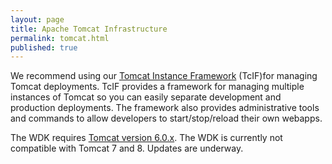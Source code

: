 ```yaml
---
layout: page
title: Apache Tomcat Infrastructure
permalink: tomcat.html
published: true
---
```



We recommend using our [Tomcat Instance Framework](https://github.com/EuPathDB/tomcat-instance-framework) (TcIF)for managing Tomcat deployments. TcIF provides a framework for managing multiple instances of Tomcat so you can easily separate development and production deployments. The framework also provides administrative tools and commands to allow developers to start/stop/reload their own webapps.

The WDK requires [Tomcat version 6.0.x](http://tomcat.apache.org/download-60.cgi). The WDK is currently not compatible with Tomcat 7 and 8.  Updates are underway.
